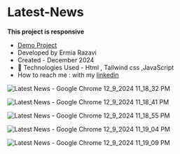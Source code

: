 # Latest-News

**This project is responsive**

- [Demo Project](https://ermiarzv.github.io/Latest-News/)
- Developed by Ermia Razavi
- Created - December 2024
- 🤖 Technologies Used - Html , Tailwind css ,JavaScript
- How to reach me : with my
[linkedin](https://www.linkedin.com/in/ermia-razavi-a611312a3/)

![Latest News - Google Chrome 12_9_2024 11_18_32 PM](https://github.com/user-attachments/assets/240e5105-a760-4166-ac62-0c660bf072e9)

![Latest News - Google Chrome 12_9_2024 11_18_41 PM](https://github.com/user-attachments/assets/7f9a4ab0-95d0-4197-b9bf-ba7da2d78250)

![Latest News - Google Chrome 12_9_2024 11_18_55 PM](https://github.com/user-attachments/assets/dafa6fa6-46af-48d1-9bad-7c10b3ec6d4b)

![Latest News - Google Chrome 12_9_2024 11_19_04 PM](https://github.com/user-attachments/assets/ec3505e5-4f68-46d1-87f6-c27905ac3017)

![Latest News - Google Chrome 12_9_2024 11_19_09 PM](https://github.com/user-attachments/assets/dd9abe5b-acfb-4b63-a97a-0cc64db772b1)
